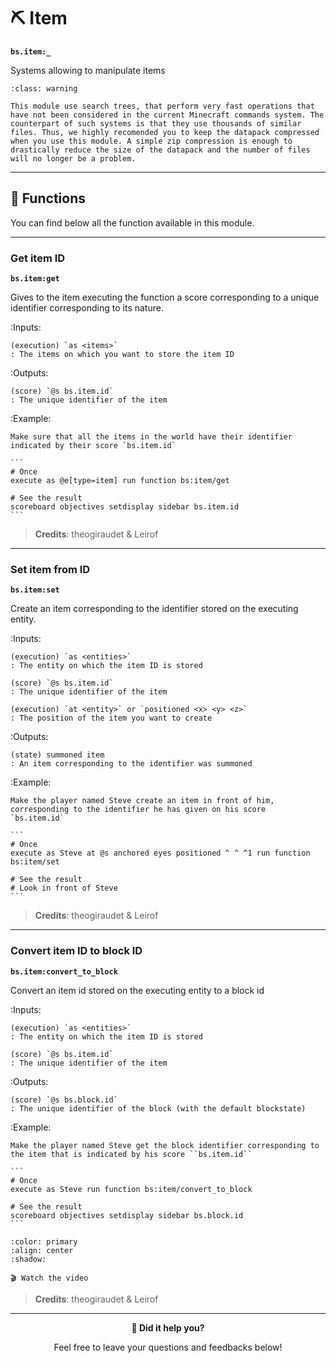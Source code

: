 # ⛏️ Item

**`bs.item:_`**

Systems allowing to manipulate items

```{admonition} Heavy module
:class: warning

This module use search trees, that perform very fast operations that have not been considered in the current Minecraft commands system. The counterpart of such systems is that they use thousands of similar files. Thus, we highly recomended you to keep the datapack compressed when you use this module. A simple zip compression is enough to drastically reduce the size of the datapack and the number of files will no longer be a problem.
```

---

## 🔧 Functions

You can find below all the function available in this module.

---

### Get item ID

**`bs.item:get`**

Gives to the item executing the function a score corresponding
to a unique identifier corresponding to its nature.

:Inputs:

    (execution) `as <items>`
    : The items on which you want to store the item ID

:Outputs:

    (score) `@s bs.item.id`
    : The unique identifier of the item

:Example:

    Make sure that all the items in the world have their identifier
    indicated by their score `bs.item.id`

    ```
    # Once
    execute as @e[type=item] run function bs:item/get

    # See the result
    scoreboard objectives setdisplay sidebar bs.item.id
    ```

> **Credits**: theogiraudet & Leirof

---

### Set item from ID

**`bs.item:set`**

Create an item corresponding to the identifier stored on the
executing entity.

:Inputs:

    (execution) `as <entities>`
    : The entity on which the item ID is stored

    (score) `@s bs.item.id`
    : The unique identifier of the item

    (execution) `at <entity>` or `positioned <x> <y> <z>`
    : The position of the item you want to create

:Outputs:

    (state) summoned item
    : An item corresponding to the identifier was summoned

:Example:

    Make the player named Steve create an item in front of him,
    corresponding to the identifier he has given on his score
    `bs.item.id`

    ```
    # Once
    execute as Steve at @s anchored eyes positioned ^ ^ ^1 run function bs:item/set

    # See the result
    # Look in front of Steve
    ```

> **Credits**: theogiraudet & Leirof

---

### Convert item ID to block ID

**`bs.item:convert_to_block`**

Convert an item id stored on the executing entity
to a block id

:Inputs:

    (execution) `as <entities>`
    : The entity on which the item ID is stored

    (score) `@s bs.item.id`
    : The unique identifier of the item

:Outputs:

    (score) `@s bs.block.id`
    : The unique identifier of the block (with the default blockstate)

:Example:

    Make the player named Steve get the block identifier corresponding to
    the item that is indicated by his score ``bs.item.id``

    ```
    # Once
    execute as Steve run function bs:item/convert_to_block

    # See the result
    scoreboard objectives setdisplay sidebar bs.block.id
    ```
```{button-link} https://www.youtube.com/watch?v=c1agAFYpaaE
:color: primary
:align: center
:shadow:

🎬 Watch the video
```

> **Credits**: theogiraudet & Leirof

---

<div align=center>

**💬 Did it help you?**

Feel free to leave your questions and feedbacks below!

</div>

<script src="https://giscus.app/client.js"
        data-repo="Gunivers/Glibs"
        data-repo-id="R_kgDOHQjqYg"
        data-category="Documentation"
        data-category-id="DIC_kwDOHQjqYs4CUQpy"
        data-mapping="title"
        data-strict="0"
        data-reactions-enabled="1"
        data-emit-metadata="0"
        data-input-position="bottom"
        data-theme="light"
        data-lang="fr"
        data-loading="lazy"
        crossorigin="anonymous"
        async>
</script>
